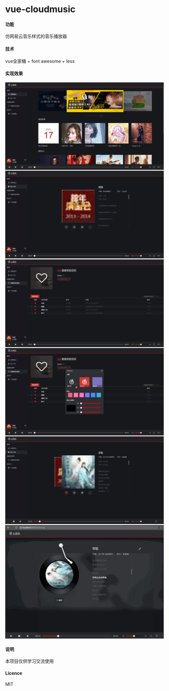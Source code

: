 # vue-cloudmusic
#### 功能
仿网易云音乐样式的音乐播放器
#### 技术
vue全家桶 + font awesome + less
#### 实现效果
![发现音乐](./readme/1.png)
![私人FM](./readme/2.png)
![我喜欢的音乐](./readme/3.png)
![个性换肤](./readme/4.png)
![私人FM音乐切换](./readme/6.png)
![歌曲播放展开](./readme/5-1.png)
#### 说明
本项目仅供学习交流使用
#### Licence
MIT